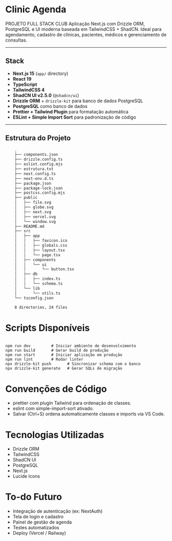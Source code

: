 # Clinic Agenda

PROJETO FULL STACK CLUB
Aplicação Next.js com Drizzle ORM, PostgreSQL e UI moderna baseada em TailwindCSS + ShadCN. Ideal para agendamento, cadastro de clínicas, pacientes, médicos e gerenciamento de consultas.

---

## Stack

- **Next.js 15** (`app/` directory)
- **React 19**
- **TypeScript**
- **TailwindCSS 4**
- **ShadCN UI v2.5.0** (`@shadcn/ui`)
- **Drizzle ORM** + `drizzle-kit` para banco de dados PostgreSQL
- **PostgreSQL** como banco de dados
- **Prettier + Tailwind Plugin** para formatação automática
- **ESLint + Simple Import Sort** para padronização de código

---

## Estrutura do Projeto

```txt
    .
    ├── components.json
    ├── drizzle.config.ts
    ├── eslint.config.mjs
    ├── estrutura.txt
    ├── next.config.ts
    ├── next-env.d.ts
    ├── package.json
    ├── package-lock.json
    ├── postcss.config.mjs
    ├── public
    │   ├── file.svg
    │   ├── globe.svg
    │   ├── next.svg
    │   ├── vercel.svg
    │   └── window.svg
    ├── README.md
    ├── src
    │   ├── app
    │   │   ├── favicon.ico
    │   │   ├── globals.css
    │   │   ├── layout.tsx
    │   │   └── page.tsx
    │   ├── components
    │   │   └── ui
    │   │       └── button.tsx
    │   ├── db
    │   │   ├── index.ts
    │   │   └── schema.ts
    │   └── lib
    │       └── utils.ts
    └── tsconfig.json

    8 directories, 24 files

```

# Scripts Disponíveis

```nodejs

npm run dev         # Iniciar ambiente de desenvolvimento
npm run build       # Gerar build de produção
npm run start       # Iniciar aplicação em produção
npm run lint        # Rodar linter
npx drizzle-kit push       # Sincronizar schema com o banco
npx drizzle-kit generate   # Gerar SQLs de migração

```

# Convenções de Código

- prettier com plugin Tailwind para ordenação de classes.
- eslint com simple-import-sort ativado.
- Salvar (Ctrl+S) ordena automaticamente classes e imports via VS Code.

# Tecnologias Utilizadas

- Drizzle ORM
- TailwindCSS
- ShadCN UI
- PostgreSQL
- Next.js
- Lucide Icons

# To-do Futuro

- Integração de autenticação (ex: NextAuth)
- Tela de login e cadastro
- Painel de gestão de agenda
- Testes automatizados
- Deploy (Vercel / Railway)
